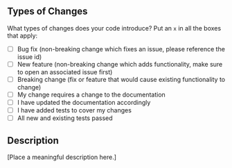 ## Types of Changes

What types of changes does your code introduce? Put an `x` in all the boxes that apply:

- [ ] Bug fix (non-breaking change which fixes an issue, please reference the issue id)
- [ ] New feature (non-breaking change which adds functionality, make sure to open an associated issue first)
- [ ] Breaking change (fix or feature that would cause existing functionality to change)
- [ ] My change requires a change to the documentation
- [ ] I have updated the documentation accordingly
- [ ] I have added tests to cover my changes
- [ ] All new and existing tests passed

## Description

[Place a meaningful description here.]

